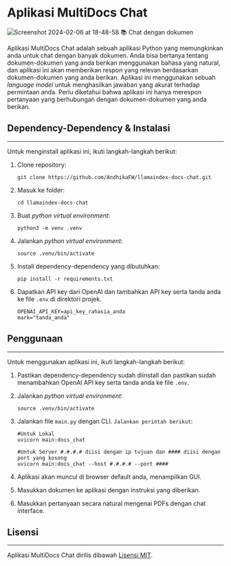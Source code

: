 # Aplikasi MultiDocs Chat
![Screenshot 2024-02-06 at 18-48-58 📚 Chat dengan dokumen](https://github.com/AndhikaFW/llamaindex-docs-chat/assets/54433358/ead8c443-f291-4651-9454-509df0be0e3d)

Aplikasi MultiDocs Chat adalah sebuah aplikasi Python yang memungkinkan anda untuk chat dengan banyak dokumen. Anda bisa bertanya tentang dokumen-dokumen yang anda berikan menggunakan bahasa yang natural, dan aplikasi ini akan memberikan respon yang relevan berdasarkan dokumen-dokumen yang anda berikan. Aplikasi ini menggunakan sebuah _language model_ untuk menghasilkan jawaban yang akurat terhadap permintaan anda.
Perlu diketahui bahwa aplikasi ini hanya merespon pertanyaan yang berhubungan dengan dokumen-dokumen yang anda berikan.

## Dependency-Dependency & Instalasi
----------------------------
Untuk menginstall aplikasi ini, ikuti langkah-langkah berikut:

1. Clone repository:
   ```
   git clone https://github.com/AndhikaFW/llamaindex-docs-chat.git
   ```
2. Masuk ke folder:
   ```
   cd llamaindex-docs-chat
   ```

4. Buat _python virtual environment_:
   ```
   python3 -m venv .venv
   ```
5. Jalankan _python virtual environment_:
   ```
   source .venv/bin/activate  
   ```

3. Install dependency-dependency yang dibutuhkan:
   ```
   pip install -r requirements.txt
   ```

4. Dapatkan API key dari OpenAI dan tambahkan API key serta tanda anda ke file `.env` di direktori projek.
   ```commandline
   OPENAI_API_KEY=api_key_rahasia_anda
   mark="tanda_anda"
   ```

## Penggunaan
-----
Untuk menggunakan aplikasi ini, ikuti langkah-langkah berikut:

1. Pastikan dependency-dependency sudah diinstall dan pastikan sudah menambahkan OpenAI API key serta tanda anda ke file `.env`.

2. Jalankan _python virtual environment_:
   ```
   source .venv/bin/activate  
   ```

3. Jalankan file `main.py` dengan CLI. `Jalankan perintah berikut`:
   ```
   #Untuk Lokal
   uvicorn main:docs_chat

   #Untuk Server #.#.#.# diisi dengan ip tujuan dan #### diisi dengan port yang kosong
   uvicorn main:docs_chat --host #.#.#.# --port ####
   ```

4. Aplikasi akan muncul di browser default anda, menampilkan GUI.

5. Masukkan dokumen ke aplikasi dengan instruksi yang diberikan.

6. Masukkan pertanyaan secara natural mengenai PDFs dengan chat interface.



## Lisensi
-------
 Aplikasi MultiDocs Chat dirilis dibawah [Lisensi MIT](https://opensource.org/licenses/MIT).

